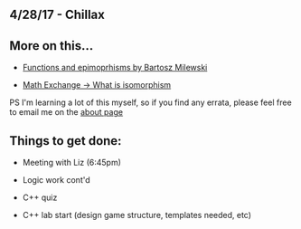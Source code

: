 ## 4/28/17 - Chillax

## More on this...
- [Functions and epimoprhisms by Bartosz Milewski](https://www.youtube.com/watch?v=O2lZkr-aAqk)

- [Math Exchange -> What is isomorphism](https://math.stackexchange.com/questions/441758/what-does-isomorphic-mean-in-linear-algebra)

PS I'm learning a lot of this myself, so if you find any errata, 
please feel free to email me on the [about page](https://kammitama5.github.io/about/)

## Things to get done:

- Meeting with Liz (6:45pm)

- Logic work cont'd

- C++ quiz

- C++ lab start (design game structure, templates needed, etc)

